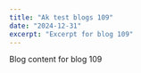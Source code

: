 ```yaml
---
title: "Ak test blogs 109"
date: "2024-12-31"
excerpt: "Excerpt for blog 109"
---
```


Blog content for blog 109